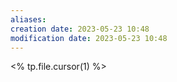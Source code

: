 ```yaml
---
aliases: 
creation date: 2023-05-23 10:48
modification date: 2023-05-23 10:48
---
```


<% tp.file.cursor(1) %>
